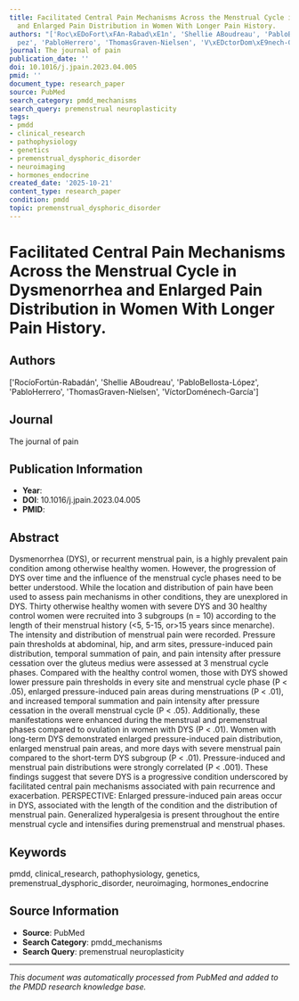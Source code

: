 ```yaml
---
title: Facilitated Central Pain Mechanisms Across the Menstrual Cycle in Dysmenorrhea
  and Enlarged Pain Distribution in Women With Longer Pain History.
authors: "['Roc\xEDoFort\xFAn-Rabad\xE1n', 'Shellie ABoudreau', 'PabloBellosta-L\xF3\
  pez', 'PabloHerrero', 'ThomasGraven-Nielsen', 'V\xEDctorDom\xE9nech-Garc\xEDa']"
journal: The journal of pain
publication_date: ''
doi: 10.1016/j.jpain.2023.04.005
pmid: ''
document_type: research_paper
source: PubMed
search_category: pmdd_mechanisms
search_query: premenstrual neuroplasticity
tags:
- pmdd
- clinical_research
- pathophysiology
- genetics
- premenstrual_dysphoric_disorder
- neuroimaging
- hormones_endocrine
created_date: '2025-10-21'
content_type: research_paper
condition: pmdd
topic: premenstrual_dysphoric_disorder
---
```


# Facilitated Central Pain Mechanisms Across the Menstrual Cycle in Dysmenorrhea and Enlarged Pain Distribution in Women With Longer Pain History.

## Authors
['RocíoFortún-Rabadán', 'Shellie ABoudreau', 'PabloBellosta-López', 'PabloHerrero', 'ThomasGraven-Nielsen', 'VíctorDoménech-García']

## Journal
The journal of pain

## Publication Information
- **Year**: 
- **DOI**: 10.1016/j.jpain.2023.04.005
- **PMID**: 

## Abstract
Dysmenorrhea (DYS), or recurrent menstrual pain, is a highly prevalent pain condition among otherwise healthy women. However, the progression of DYS over time and the influence of the menstrual cycle phases need to be better understood. While the location and distribution of pain have been used to assess pain mechanisms in other conditions, they are unexplored in DYS. Thirty otherwise healthy women with severe DYS and 30 healthy control women were recruited into 3 subgroups (n = 10) according to the length of their menstrual history (<5, 5-15, or>15 years since menarche). The intensity and distribution of menstrual pain were recorded. Pressure pain thresholds at abdominal, hip, and arm sites, pressure-induced pain distribution, temporal summation of pain, and pain intensity after pressure cessation over the gluteus medius were assessed at 3 menstrual cycle phases. Compared with the healthy control women, those with DYS showed lower pressure pain thresholds in every site and menstrual cycle phase (P < .05), enlarged pressure-induced pain areas during menstruations (P < .01), and increased temporal summation and pain intensity after pressure cessation in the overall menstrual cycle (P < .05). Additionally, these manifestations were enhanced during the menstrual and premenstrual phases compared to ovulation in women with DYS (P < .01). Women with long-term DYS demonstrated enlarged pressure-induced pain distribution, enlarged menstrual pain areas, and more days with severe menstrual pain compared to the short-term DYS subgroup (P < .01). Pressure-induced and menstrual pain distributions were strongly correlated (P < .001). These findings suggest that severe DYS is a progressive condition underscored by facilitated central pain mechanisms associated with pain recurrence and exacerbation. PERSPECTIVE: Enlarged pressure-induced pain areas occur in DYS, associated with the length of the condition and the distribution of menstrual pain. Generalized hyperalgesia is present throughout the entire menstrual cycle and intensifies during premenstrual and menstrual phases.

## Keywords
pmdd, clinical_research, pathophysiology, genetics, premenstrual_dysphoric_disorder, neuroimaging, hormones_endocrine

## Source Information
- **Source**: PubMed
- **Search Category**: pmdd_mechanisms
- **Search Query**: premenstrual neuroplasticity

---
*This document was automatically processed from PubMed and added to the PMDD research knowledge base.*
